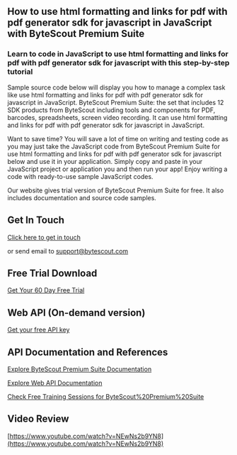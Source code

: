 ## How to use html formatting and links for pdf with pdf generator sdk for javascript in JavaScript with ByteScout Premium Suite

### Learn to code in JavaScript to use html formatting and links for pdf with pdf generator sdk for javascript with this step-by-step tutorial

Sample source code below will display you how to manage a complex task like use html formatting and links for pdf with pdf generator sdk for javascript in JavaScript. ByteScout Premium Suite: the set that includes 12 SDK products from ByteScout including tools and components for PDF, barcodes, spreadsheets, screen video recording. It can use html formatting and links for pdf with pdf generator sdk for javascript in JavaScript.

Want to save time? You will save a lot of time on writing and testing code as you may just take the JavaScript code from ByteScout Premium Suite for use html formatting and links for pdf with pdf generator sdk for javascript below and use it in your application.  Simply copy and paste in your JavaScript project or application you and then run your app! Enjoy writing a code with ready-to-use sample JavaScript codes.

Our website gives trial version of ByteScout Premium Suite for free. It also includes documentation and source code samples.

## Get In Touch

[Click here to get in touch](https://bytescout.zendesk.com/hc/en-us/requests/new?subject=ByteScout%20Premium%20Suite%20Question)

or send email to [support@bytescout.com](mailto:support@bytescout.com?subject=ByteScout%20Premium%20Suite%20Question) 

## Free Trial Download

[Get Your 60 Day Free Trial](https://bytescout.com/download/web-installer?utm_source=github-readme)

## Web API (On-demand version)

[Get your free API key](https://pdf.co/documentation/api?utm_source=github-readme)

## API Documentation and References

[Explore ByteScout Premium Suite Documentation](https://bytescout.com/documentation/index.html?utm_source=github-readme)

[Explore Web API Documentation](https://pdf.co/documentation/api?utm_source=github-readme)

[Check Free Training Sessions for ByteScout%20Premium%20Suite](https://academy.bytescout.com/)

## Video Review

[https://www.youtube.com/watch?v=NEwNs2b9YN8](https://www.youtube.com/watch?v=NEwNs2b9YN8)
